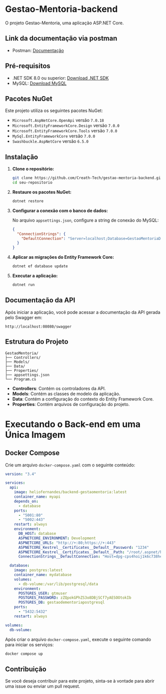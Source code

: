# Gestao-Mentoria-backend
O projeto Gestao-Mentoria, uma aplicação ASP.NET Core.

## Link da documentação via postman

- Postman: [Documentação](https://documenter.getpostman.com/view/34900232/2sA3XJk4nB)

## Pré-requisitos

- .NET SDK 8.0 ou superior: [Download .NET SDK](https://dotnet.microsoft.com/download)
- MySQL: [Download MySQL](https://www.mysql.com/downloads/)

## Pacotes NuGet

Este projeto utiliza os seguintes pacotes NuGet:

- `Microsoft.AspNetCore.OpenApi` versão `7.0.18`
- `Microsoft.EntityFrameworkCore.Design` versão `7.0.0`
- `Microsoft.EntityFrameworkCore.Tools` versão `7.0.0`
- `MySql.EntityFrameworkCore` versão `7.0.0`
- `Swashbuckle.AspNetCore` versão `6.5.0`

## Instalação

1. **Clone o repositório:**

    ```bash
    git clone https://github.com/Creath-Tech/gestao-mentoria-backend.git
    cd seu-repositorio
    ```

2. **Restaure os pacotes NuGet:**

    ```bash
    dotnet restore
    ```

3. **Configurar a conexão com o banco de dados:**

    No arquivo `appsettings.json`, configure a string de conexão do MySQL:

    ```json
    {
      "ConnectionStrings": {
        "DefaultConnection": "Server=localhost;Database=GestaoMentoriaDb;User=root;Password=sua-senha;"
      }
    }
    ```

4. **Aplicar as migrações do Entity Framework Core:**

    ```bash
    dotnet ef database update
    ```

5. **Executar a aplicação:**

    ```bash
    dotnet run
    ```

## Documentação da API

Após iniciar a aplicação, você pode acessar a documentação da API gerada pelo Swagger em:

```
http://localhost:08080/swagger
```

## Estrutura do Projeto

```plaintext
GestaoMentoria/
├── Controllers/
├── Models/
├── Data/
├── Properties/
├── appsettings.json
└── Program.cs
```

- **Controllers**: Contém os controladores da API.
- **Models**: Contém as classes de modelo da aplicação.
- **Data**: Contém a configuração do contexto do Entity Framework Core.
- **Properties**: Contém arquivos de configuração do projeto.

# Executando o Back-end em uma Única Imagem

## Docker Compose

Crie um arquivo `docker-compose.yaml` com o seguinte conteúdo:

```yaml
version: "3.4"

services:
  api:
    image: heliofernandes/backend-gestaomentoria:latest
    container_name: myapi
    depends_on:
      - database
    ports:
      - "5001:80"
      - "5002:443"
    restart: always
    environment:
      DB_HOST: database
      ASPNETCORE_ENVIRONMENT: Development
      ASPNETCORE_URLS: "http://+:80;https://+:443"
      ASPNETCORE_Kestrel__Certificates__Default__Password: "1234"
      ASPNETCORE_Kestrel__Certificates__Default__Path: "/root/.aspnet/https/aspnetapp.pfx"
      ConnectionStrings__DefaultConnection: "Host=dpg-cps4hoij1k6c738herc0-a.virginia-postgres.render.com;Username=gtmuser;Password=zZQpokGPhZS3o8DBjSCf7yAESOOtokIb;Database=gestaodementoriapostgresql;Port=5432"

  database:
    image: postgres:latest
    container_name: mydatabase
    volumes:
      - db-volume:/var/lib/postgresql/data
    environment:
      POSTGRES_USER: gtmuser
      POSTGRES_PASSWORD: zZQpokGPhZS3o8DBjSCf7yAESOOtokIb
      POSTGRES_DB: gestaodementoriapostgresql
    ports:
      - "5432:5432"
    restart: always

volumes:
  db-volume:
```

Após criar o arquivo `docker-compose.yaml`, execute o seguinte comando para iniciar os serviços:

```sh
docker compose up
```

## Contribuição

Se você deseja contribuir para este projeto, sinta-se à vontade para abrir uma issue ou enviar um pull request.
